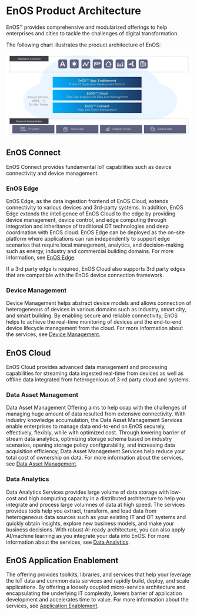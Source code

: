 # EnOS Product Architecture

EnOS™ provides comprehensive and modularized offerings to help enterprises and cities to tackle the challenges of digital transformation. 

The following chart illustrates the product architecture of EnOS:

![EnOS Product Architecture](media/enos_product_architecture.png)


## EnOS Connect

EnOS Connect provides fundamental IoT capabilities such as device connectivity and device management.

### EnOS Edge

EnOS Edge, as the data ingestion frontend of EnOS Cloud, extends connectivity to various devices and 3rd-party systems. In addition, EnOS Edge extends the intelligence of EnOS Cloud to the edge by providing device management, device control, and edge computing through integration and inheritance of traditional OT technologies and deep coordination with EnOS cloud. EnOS Edge can be deployed as the on-site platform where applications can run independently to support edge scenarios that require local management, analytics, and decision-making such as energy, industry and commercial building domains. For more information, see [EnOS Edge](/docs/enos-edge/en/2.0.9/edge_overview.html).

If a 3rd party edge is required, EnOS Cloud also supports 3rd party edges that are compatible with the EnOS device connection framework.

### Device Management

Device Management helps abstract device models and allows connection of heterogeneous of devices in various domains such as industry, smart city, and smart building. By enabling secure and reliable connectivity, EnOS helps to achieve the real-time monitoring of devices and the end-to-end device lifecycle management from the cloud. For more information about the services, see [Device Management](/docs/device-connection/en/2.0.9/device_management_overview).

## EnOS Cloud

EnOS Cloud provides advanced data management and processing capabilities for streaming data ingested real-time from devices as well as offline data integrated from heterogenious of 3-rd party cloud and systems.

### Data Asset Management

Data Asset Management Offering aims to help coap with the challenges of managing huge amount of data resulted from extensive connectivity. With industry knowledge accumulation, the Data Asset Management Services enable enterprises to manage data end-to-end on EnOS securely, effectively, flexibly, while with optimized cost. Through lowering barrier of stream data analytics, optimizing storage schema based on industry scenarios, opening storage policy configurability, and increasing data acquisition efficiency, Data Asset Management Services help reduce your total cost of ownership on data. For more information about the services, see [Data Asset Management](/docs/data-asset/en/2.0.9/data_asset_overview).

### Data Analytics

Data Analytics Services provides large volume of data storage with low-cost and high computing capacity in a distributed architecture to help you integrate and process large volumnes of data at high speed. The services provides tools help you extract, transform, and load data from heterogeneous data sources such as your existing IT and OT systems and quickly obtain insights, explore new business models, and make your business decisions. With robust AI-ready architecture, you can also apply AI/machine learning as you integrate your data into EnOS. For more information about the services, see [Data Analytics](/docs/offline-data/en/2.0.9/datalake_analytics_overview).

## EnOS Application Enablement

The offering provides toolkits, libraries, and services that help your leverage the IoT data and common data services and rapidly build, deploy, and scale applications. By offering a loosely coupled micro-service architecture and encapsulating the underlying IT complexity, lowers barrier of application development and accelerates time to value. For more information about the services, see [Application Enablement](/docs/app-development/en/2.0.9/app_dev_overview).

